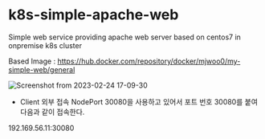# k8s-simple-apache-web
Simple web service providing apache web server based on centos7 in onpremise k8s cluster

Based Image : https://hub.docker.com/repository/docker/mjwoo0/my-simple-web/general 

![Screenshot from 2023-02-24 17-09-30](https://user-images.githubusercontent.com/41604678/221126221-7d8e069d-a895-41ca-b006-d5c66118444c.png)

* Client 외부 접속 
NodePort 30080을 사용하고 있어서 포트 번호 30080를 붙여 다음과 같이 접속한다. 

192.169.56.11:30080 
